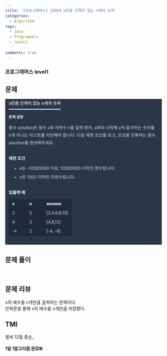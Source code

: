 ```yaml
---
title: '[프로그래머스] 12954 x만큼 간격이 있는 n개의 숫자'
categories:
  - Algorithm
tags:
  - Java
  - Programmers
  - level1

comments: true 
---
```

### 프로그래머스 level1

## 문제
 <a href="/assets/images/P12954.png"><img src="/assets/images/P12954.png"></a>
 <br/>

## 문제 풀이
<script src="https://gist.github.com/kyeahen/59d6339567b7762cc7df27f67e755666.js"></script>
<br/>

## 문제 리뷰

x의 배수를 n개만큼 출력하는 문제이다. <br>
반복문을 통해 x의 배수를 n개만큼 저장했다. <br>

## TMI

벌써 12월 중순,, <br>
<br/>
**1일 1알고리즘 완료🤓**



